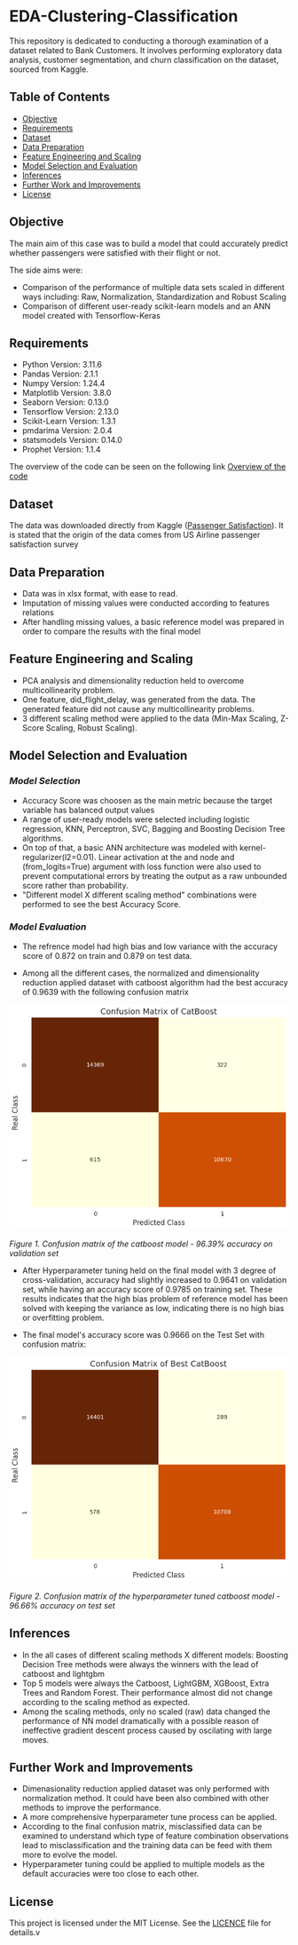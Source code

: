 # EDA-Clustering-Classification
This repository is dedicated to conducting a thorough examination of a dataset related to Bank Customers. It involves performing exploratory data analysis, customer segmentation, and churn classification on the dataset, sourced from Kaggle.

## Table of Contents

<!--ts-->
* [Objective](#Objective)
* [Requirements](#Requirements)
* [Dataset](#Dataset)
* [Data Preparation](#Data-Preparation)
* [Feature Engineering and Scaling](#Feature-Engineering-and-Scaling)
* [Model Selection and Evaluation](#Model-Selection-and-Evaluation)
* [Inferences](#Inferences)
* [Further Work and Improvements](#Further-Work-and-Improvements)
* [License](#License)
<!--te-->

## Objective

The main aim of this case was to build a model that could accurately predict whether passengers were satisfied with their flight or not.

The side aims were:

- Comparison of the performance of multiple data sets scaled in different ways including: Raw, Normalization, Standardization and Robust Scaling
- Comparison of different user-ready scikit-learn models and an ANN model created with Tensorflow-Keras

## Requirements

- Python Version: 3.11.6
- Pandas Version: 2.1.1
- Numpy Version: 1.24.4
- Matplotlib Version: 3.8.0
- Seaborn Version: 0.13.0
- Tensorflow Version: 2.13.0
- Scikit-Learn Version: 1.3.1
- pmdarima Version: 2.0.4
- statsmodels Version: 0.14.0
- Prophet Version: 1.1.4

The overview of the code can be seen on the following link <a href="https://github.com/BerkaySarpkaya/Classification-Prediction/blob/main/WBS%20of%20the%20Code.txt"> Overview of the code</a>
## Dataset

The data was downloaded directly from Kaggle (<a href="https://www.kaggle.com/datasets/johndddddd/customer-satisfaction/data">Passenger Satisfaction</a>). It is stated that the origin of the data comes from US Airline passenger satisfaction survey

## Data Preparation

- Data was in xlsx format, with ease to read.
- Imputation of missing values were conducted according to features relations
- After handling missing values, a basic reference model was prepared in order to compare the results with the final model

## Feature Engineering and Scaling

- PCA analysis and dimensionality reduction held to overcome multicollinearity problem.
- One feature, did_flight_delay, was generated from the data. The generated feature did not cause any multicollinearity problems.
- 3 different scaling method were applied to the data (Min-Max Scaling, Z-Score Scaling, Robust Scaling).

## Model Selection and Evaluation

### _Model Selection_

- Accuracy Score was choosen as the main metric because the target variable has balanced output values
- A range of user-ready models were selected including logistic regression, KNN, Perceptron, SVC, Bagging and Boosting Decision Tree algorithms.
- On top of that, a basic ANN architecture was modeled with kernel-regularizer(l2=0.01). Linear activation at the and node and (from_logits=True) argument with loss function were also used to prevent computational errors by treating the output as a raw unbounded score rather than probability.
- "Different model X different scaling method" combinations were performed to see the best Accuracy Score.

### _Model Evaluation_

- The refrence model had high bias and low variance with the accuracy score of 0.872 on train and 0.879 on test data.

- Among all the different cases, the normalized and dimensionality reduction applied dataset with catboost algorithm had the best accuracy of 0.9639 with the following confusion matrix

<img src="https://github.com/BerkaySarpkaya/Classification-Prediction/blob/main/Images/Confusion-Matrix-DR-Normalized-Catboost.PNG" alt="Figure 1">

<em>Figure 1. Confusion matrix of the catboost model - 96.39% accuracy on validation set</em>

- After Hyperparameter tuning held on the final model with 3 degree of cross-validation, accuracy had slightly increased to 0.9641 on validation set, while having an accuracy score of 0.9785 on training set. These results indicates that the high bias problem of reference model has been solved with keeping the variance as low, indicating there is no high bias or overfitting problem.

- The final model's accuracy score was 0.9666 on the Test Set with confusion matrix:

<img src="https://github.com/BerkaySarpkaya/Classification-Prediction/blob/main/Images/Best%20Catboost-Test%20Set.PNG" alt="Figure 2">

<em>Figure 2. Confusion matrix of the hyperparameter tuned catboost model - 96.66% accuracy on test set</em>

## Inferences

- In the all cases of different scaling methods X different models: Boosting Decision Tree methods were always the winners with the lead of catboost and lightgbm
- Top 5 models were always the Catboost, LightGBM, XGBoost, Extra Trees and Random Forest. Their performance almost did not change according to the scaling method as expected.
- Among the scaling methods, only no scaled (raw) data changed the performance of NN model dramatically with a possible reason of ineffective gradient descent process caused by oscilating with large moves. 

## Further Work and Improvements

- Dimenasionality reduction applied dataset was only performed with normalization method. It could have been also combined with other methods to improve the performance.
- A more comprehensive hyperparameter tune process can be applied.
- According to the final confusion matrix, misclassified data can be examined to understand which type of feature combination observations lead to misclassification and the training data can be feed with them more to evolve the model.
- Hyperparameter tuning could be applied to multiple models as the default accuracies were too close to each other.

## License

This project is licensed under the MIT License. See the <a href="https://github.com/BerkaySarpkaya/Classification-Prediction/blob/main/LICENSE"> LICENCE</a> file for details.v
